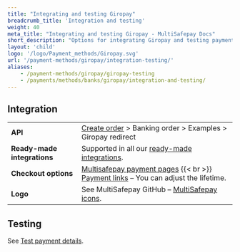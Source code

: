 ```yaml
---
title: "Integrating and testing Giropay"
breadcrumb_title: 'Integration and testing'
weight: 40
meta_title: "Integrating and testing Giropay - MultiSafepay Docs"
short_description: "Options for integrating Giropay and testing payments"
layout: 'child'
logo: '/logo/Payment_methods/Giropay.svg'
url: '/payment-methods/giropay/integration-testing/'
aliases:
    - /payment-methods/giropay/giropay-testing
    - /payments/methods/banks/giropay/integration-and-testing/
---
```

## Integration

| | |
|---|---|
| **API** | [Create order](https://api-docs.multisafepay.com/reference/createorder) > Banking order > Examples > Giropay redirect  |
| **Ready-made integrations** | Supported in all our [ready-made integrations](/integrations/ready-made/). |
| **Checkout options** | [Multisafepay payment pages](/payment-pages/) {{< br >}} [Payment links](/payment-links/about/) – You can adjust the lifetime. |
| **Logo** | See MultiSafepay GitHub – [MultiSafepay icons](https://github.com/MultiSafepay/MultiSafepay-icons). |

## Testing 

See [Test payment details](/testing/test-payment-details/#banking-methods).
